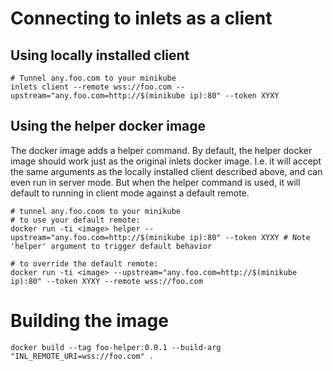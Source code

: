 # Connecting to inlets as a client
## Using locally installed client
```
# Tunnel any.foo.com to your minikube
inlets client --remote wss://foo.com --upstream="any.foo.com=http://$(minikube ip):80" --token XYXY
```
## Using the helper docker image
The docker image adds a helper command. By default, the helper docker image should work just as the original inlets docker image. I.e. it will accept the same arguments as the locally installed client described above, and can even run in server mode. But when the helper command is used, it will default to running in client mode against a default remote.
```
# tunnel any.foo.coom to your minikube
# to use your default remote:
docker run -ti <image> helper --upstream="any.foo.com=http://$(minikube ip):80" --token XYXY # Note 'helper' argument to trigger default behavior

# to override the default remote:
docker run -ti <image> --upstream="any.foo.com=http://$(minikube ip):80" --token XYXY --remote wss://foo.com
```

# Building the image
```
docker build --tag foo-helper:0.0.1 --build-arg "INL_REMOTE_URI=wss://foo.com" .
```

